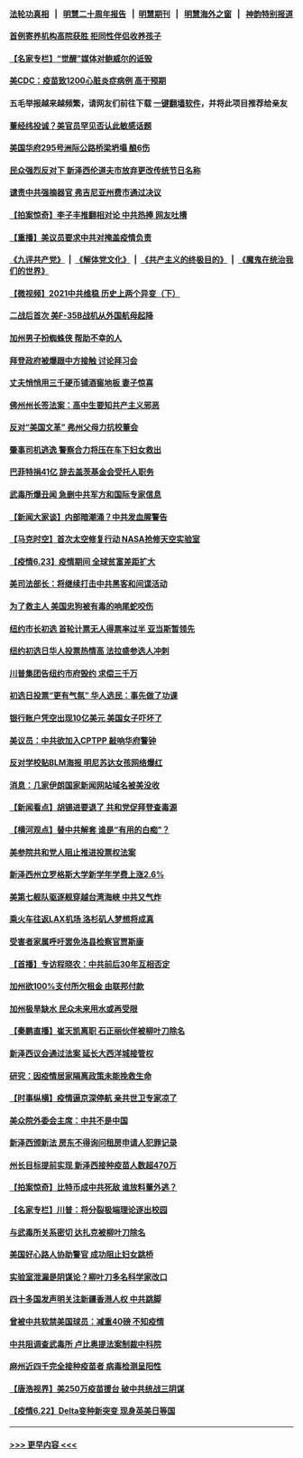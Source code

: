 #### [法轮功真相](https://github.com/gfw-breaker/truth/blob/master/README.md?t=0) &nbsp;&nbsp;|&nbsp;&nbsp; [明慧二十周年报告](https://github.com/gfw-breaker/mh-reports/blob/master/README.md?t=0) &nbsp;&nbsp;|&nbsp;&nbsp;[明慧期刊](https://github.com/gfw-breaker/mh-qikan) &nbsp;&nbsp;|&nbsp;&nbsp; [明慧海外之窗](https://github.com/gfw-breaker/mh-news/blob/master/README.md?t=0) &nbsp;&nbsp;|&nbsp;&nbsp; [神韵特别报道](https://github.com/gfw-breaker/mh-news/blob/master/shenyun.md?t=0)
#### [首例寄养机构高院获胜 拒同性伴侣收养孩子](../pages/nsc412/n13042938.md?t=06240601) 
#### [【名家专栏】“觉醒”媒体对鲍威尔的诋毁](../pages/nsc412/n13042086.md?t=06240601) 
#### [美CDC：疫苗致1200心脏炎症病例 高于预期](../pages/nsc412/n13042314.md?t=06240601) 
#### 五毛举报越来越频繁，请网友们前往下载 [一键翻墙软件](https://github.com/gfw-breaker/ssr-accounts)，并将此项目推荐给亲友
#### [董经纬投诚？美官员罕见否认此敏感话题](../pages/nsc412/n13042775.md?t=06240601) 
#### [美国华府295号洲际公路桥梁坍塌 酿6伤](../pages/nsc412/n13042720.md?t=06240601) 
#### [民众强烈反对下 新泽西伦道夫市放弃更改传统节日名称](../pages/nsc412/n13042733.md?t=06240601) 
#### [谴责中共强摘器官 弗吉尼亚州费市通过决议](../pages/nsc412/n13040108.md?t=06240601) 
#### [【拍案惊奇】李子丰推翻相对论 中共热捧 网友吐槽](../pages/nsc412/n13042230.md?t=06240601) 
#### [【重播】美议员要求中共对掩盖疫情负责](../pages/nsc412/n13042544.md?t=06240601) 
#### [《九评共产党》](https://github.com/begood0513/9ping.md/blob/master/README.md) &nbsp;|&nbsp; [《解体党文化》](../../../../jtdwh.md/blob/master/README.md)  &nbsp;|&nbsp; [《共产主义的终极目的》](../../../../gczydzjmd.md/blob/master/README.md) &nbsp;|&nbsp; [《魔鬼在统治我们的世界》](../../../../mgztzwmdsj.md/blob/master/README.md) 
#### [【微视频】2021中共维稳 历史上两个异变（下）](../pages/nsc412/n13042288.md?t=06240601) 
#### [二战后首次 美F-35B战机从外国航母起降](../pages/nsc412/n13042444.md?t=06240601) 
#### [加州男子扮蜘蛛侠 帮助不幸的人](../pages/nsc412/n13042126.md?t=06240601) 
#### [拜登政府被爆跟中方接触 讨论拜习会](../pages/nsc412/n13042415.md?t=06240601) 
#### [丈夫悄悄用三千硬币铺酒窖地板 妻子惊喜](../pages/nsc412/n13041625.md?t=06240601) 
#### [佛州州长签法案：高中生要知共产主义邪恶](../pages/nsc412/n13042268.md?t=06240601) 
#### [反对“美国文革” 弗州父母力抗校董会](../pages/nsc412/n13042235.md?t=06240601) 
#### [肇事司机逃逸 警察合力将压在车下妇女救出](../pages/nsc412/n13042079.md?t=06240601) 
#### [巴菲特捐41亿 辞去盖茨基金会受托人职务](../pages/nsc412/n13042166.md?t=06240601) 
#### [武毒所爆丑闻 急删中共军方和国际专家信息](../pages/nsc412/n13042124.md?t=06240601) 
#### [【新闻大家谈】内部暗潮涌？中共发血腥警告](../pages/nsc412/n13041847.md?t=06240601) 
#### [【马克时空】首次太空修复行动 NASA抢修天空实验室](../pages/nsc412/n13041811.md?t=06240601) 
#### [【疫情6.23】疫情期间 全球贫富差距扩大](../pages/nsc412/n13041368.md?t=06240601) 
#### [美司法部长：将继续打击中共黑客和间谍活动](../pages/nsc412/n13041200.md?t=06240601) 
#### [为了救主人 美国忠狗被有毒的响尾蛇咬伤](../pages/nsc412/n13041224.md?t=06240601) 
#### [纽约市长初选 首轮计票无人得票率过半 亚当斯暂领先](../pages/nsc412/n13041013.md?t=06240601) 
#### [纽约初选日华人投票热情高  法拉盛参选人冲刺](../pages/nsc412/n13040920.md?t=06240601) 
#### [川普集团告纽约市府毁约 求偿三千万](../pages/nsc412/n13040913.md?t=06240601) 
#### [初选日投票“更有气氛” 华人选民：事先做了功课](../pages/nsc412/n13041006.md?t=06240601) 
#### [银行账户凭空出现10亿美元 美国女子吓坏了](../pages/nsc412/n13040833.md?t=06240601) 
#### [美议员：中共欲加入CPTPP 敲响华府警钟](../pages/nsc412/n13040817.md?t=06240601) 
#### [反对学校贴BLM海报 明尼苏达女孩网络爆红](../pages/nsc412/n13040565.md?t=06240601) 
#### [消息：几家伊朗国家新闻网站域名被美没收](../pages/nsc412/n13040635.md?t=06240601) 
#### [【新闻看点】胡锡进要退了 共和党促拜登查毒源](../pages/nsc412/n13040286.md?t=06240601) 
#### [【横河观点】替中共解套 谁是“有用的白痴”？](../pages/nsc412/n13040362.md?t=06240601) 
#### [美参院共和党人阻止推进投票权法案](../pages/nsc412/n13040364.md?t=06240601) 
#### [新泽西州立罗格斯大学新学年学费上涨2.6%](../pages/nsc412/n13040589.md?t=06240601) 
#### [美第七舰队驱逐舰穿越台湾海峡 中共又气炸](../pages/nsc412/n13040436.md?t=06240601) 
#### [乘火车往返LAX机场 洛杉矶人梦想将成真](../pages/nsc412/n13040598.md?t=06240601) 
#### [受害者家属呼吁罢免洛县检察官贾斯康](../pages/nsc412/n13040546.md?t=06240601) 
#### [【首播】专访程晓农：中共前后30年互相否定](../pages/nsc412/n13040115.md?t=06240601) 
#### [加州欲100%支付所欠租金 由联邦付款](../pages/nsc412/n13040524.md?t=06240601) 
#### [加州极旱缺水 民众未来用水或再受限](../pages/nsc412/n13040473.md?t=06240601) 
#### [【秦鹏直播】崔天凯离职 石正丽伙伴被柳叶刀除名](../pages/nsc412/n13040325.md?t=06240601) 
#### [新泽西议会通过法案 延长大西洋城接管权](../pages/nsc412/n13040352.md?t=06240601) 
#### [研究：因疫情居家隔离政策未能挽救生命](../pages/nsc412/n13040350.md?t=06240601) 
#### [【时事纵横】疫情逼京深停航 亲共世卫专家凉了](../pages/nsc412/n13040311.md?t=06240601) 
#### [美众院外委会主席：中共不是中国](../pages/nsc412/n13040255.md?t=06240601) 
#### [新泽西颁新法 房东不得询问租房申请人犯罪记录](../pages/nsc412/n13040214.md?t=06240601) 
#### [州长目标提前实现 新泽西接种疫苗人数超470万](../pages/nsc412/n13040160.md?t=06240601) 
#### [【拍案惊奇】比特币成中共死敌 谁放料董外逃？](../pages/nsc412/n13038305.md?t=06240601) 
#### [【名家专栏】川普：将分裂极端理论逐出校园](../pages/nsc412/n13039545.md?t=06240601) 
#### [与武毒所关系密切 达扎克被柳叶刀除名](../pages/nsc412/n13039303.md?t=06240601) 
#### [美国好心路人协助警官 成功阻止妇女跳桥](../pages/nsc412/n13038751.md?t=06240601) 
#### [实验室泄漏是阴谋论？柳叶刀多名科学家改口](../pages/nsc412/n13039794.md?t=06240601) 
#### [四十多国发声明关注新疆香港人权 中共跳脚](../pages/nsc412/n13039918.md?t=06240601) 
#### [曾被中共软禁美国球员：减重40磅 不知疫情](../pages/nsc412/n13039802.md?t=06240601) 
#### [中共阻调查武毒所 卢比奥提法案制裁中科院](../pages/nsc412/n13039676.md?t=06240601) 
#### [麻州近四千完全接种疫苗者 病毒检测呈阳性](../pages/nsc412/n13039543.md?t=06240601) 
#### [【唐浩视界】美250万疫苗援台 破中共统战三阴谋](../pages/nsc412/n13039409.md?t=06240601) 
#### [【疫情6.22】Delta变种新突变 现身英美日等国](../pages/nsc412/n13039134.md?t=06240601) 

----
#### [ >>> 更早内容 <<< ](../indexes/nsc412-earlier.md)

